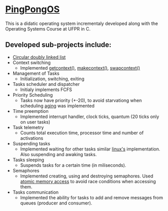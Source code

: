 # [PingPongOS](https://wiki.inf.ufpr.br/maziero/doku.php?id=so:pingpongos)
This is a didatic operating system incrementaly developed along with the Operating Systems Course at UFPR in C.

## Developed sub-projects include:
* [Circular doubly linked list](https://www.geeksforgeeks.org/introduction-to-circular-doubly-linked-list/)
* Context switching
  * Implemented [getcontext()](https://man7.org/linux/man-pages/man3/getcontext.3.html), [makecontext()](https://man7.org/linux/man-pages/man3/makecontext.3.html), [swapcontext()](https://man7.org/linux/man-pages/man3/makecontext.3.html)
* Management of Tasks
  * Initialization, switching, exiting
* Tasks scheduler and dispatcher
    * Initialy implements FCFS
* Priority Scheduling
    * Tasks now have priority (+-20), to avoid starvationg when scheduling [aging](https://en.wikipedia.org/wiki/Aging_(scheduling)) was implemented
* Time preemption
    * Implemented interrupt handler, clock ticks, quantum (20 ticks only on user tasks)
* Task telemetry
    * Counts total execution time, processor time and number of activations
* Suspending tasks
    * Implemented waiting for other tasks similar [linux's](https://man7.org/linux/man-pages/man2/wait.2.html) implementation. Also suspending and awaking tasks.
* Tasks sleeping
    * Suspends tasks for a certain time (in miliseconds).
* Semaphores
    * Implemented creating, using and destroying semaphores. Used [atomic memory access](https://gcc.gnu.org/onlinedocs/gcc-4.1.2/gcc/Atomic-Builtins.html) to avoid race conditions when accessing them.
* Tasks communication
    * Implemented the ability for tasks to add and remove messages from queues (producer and consumer).
